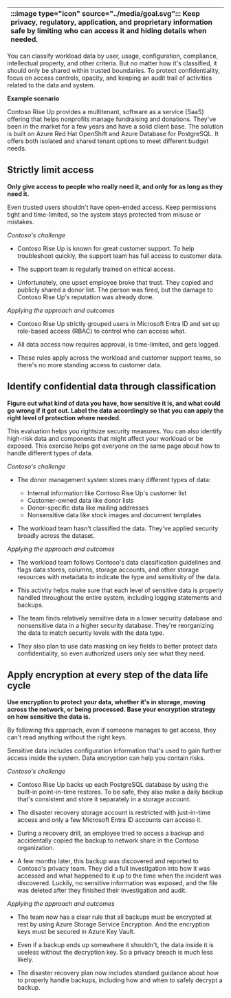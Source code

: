 | :::image type="icon" source="../media/goal.svg"::: Keep privacy, regulatory, application, and proprietary information safe by limiting who can access it and hiding details when needed. |
| :----------------------------------------------------------------------------------------------------------------------------- |

You can classify workload data by user, usage, configuration, compliance, intellectual property, and other criteria. But no matter how it's classified, it should only be shared within trusted boundaries. To protect confidentiality, focus on access controls, opacity, and keeping an audit trail of activities related to the data and system.

**Example scenario**

Contoso Rise Up provides a multitenant, software as a service (SaaS) offering that helps nonprofits manage fundraising and donations. They've been in the market for a few years and have a solid client base. The solution is built on Azure Red Hat OpenShift and Azure Database for PostgreSQL. It offers both isolated and shared tenant options to meet different budget needs. 

## Strictly limit access

**Only give access to people who really need it, and only for as long as they need it.**

Even trusted users shouldn't have open-ended access. Keep permissions tight and time-limited, so the system stays protected from misuse or mistakes.

*Contoso's challenge*

- Contoso Rise Up is known for great customer support. To help troubleshoot quickly, the support team has full access to customer data.

- The support team is regularly trained on ethical access.
- Unfortunately, one upset employee broke that trust. They copied and publicly shared a donor list. The person was fired, but the damage to Contoso Rise Up's reputation was already done.

*Applying the approach and outcomes*

- Contoso Rise Up strictly grouped users in Microsoft Entra ID and set up role-based access (RBAC) to control who can access what.

- All data access now requires approval, is time-limited, and gets logged.
- These rules apply across the workload and customer support teams, so there's no more standing access to customer data.

## Identify confidential data through classification

**Figure out what kind of data you have, how sensitive it is, and what could go wrong if it got out. Label the data accordingly so that you can apply the right level of protection where needed.**

This evaluation helps you rightsize security measures. You can also identify high-risk data and components that might affect your workload or be exposed. This exercise helps get everyone on the same page about how to handle different types of data.

*Contoso's challenge*

- The donor management system stores many different types of data:
  - Internal information like Contoso Rise Up's customer list
  - Customer-owned data like donor lists
  - Donor-specific data like mailing addresses
  - Nonsensitive data like stock images and document templates

- The workload team hasn't classified the data. They've applied security broadly across the dataset.

*Applying the approach and outcomes*

- The workload team follows Contoso's data classification guidelines and flags data stores, columns, storage accounts, and other storage resources with metadata to indicate the type and sensitivity of the data.

- This activity helps make sure that each level of sensitive data is properly handled throughout the entire system, including logging statements and backups.
- The team finds relatively sensitive data in a lower security database and nonsensitive data in a higher security database. They're reorganizing the data to match security levels with the data type.
- They also plan to use data masking on key fields to better protect data confidentiality, so even authorized users only see what they need.

## Apply encryption at every step of the data life cycle

**Use encryption to protect your data, whether it's in storage, moving across the network, or being processed. Base your encryption strategy on how sensitive the data is.**

By following this approach, even if someone manages to get access, they can't read anything without the right keys.

Sensitive data includes configuration information that's used to gain further access inside the system. Data encryption can help you contain risks.

*Contoso's challenge*

- Contoso Rise Up backs up each PostgreSQL database by using the built-in point-in-time restores. To be safe, they also make a daily backup that's consistent and store it separately in a storage account.

- The disaster recovery storage account is restricted with just-in-time access and only a few Microsoft Entra ID accounts can access it.
- During a recovery drill, an employee tried to access a backup and accidentally copied the backup to network share in the Contoso organization.
- A few months later, this backup was discovered and reported to Contoso's privacy team. They did a full investigation into how it was accessed and what happened to it up to the time when the incident was discovered. Luckily, no sensitive information was exposed, and the file was deleted after they finished their investigation and audit.

*Applying the approach and outcomes*

- The team now has a clear rule that all backups must be encrypted at rest by using Azure Storage Service Encryption. And the encryption keys must be secured in Azure Key Vault.

- Even if a backup ends up somewhere it shouldn't, the data inside it is useless without the decryption key. So a privacy breach is much less likely.
- The disaster recovery plan now includes standard guidance about how to properly handle backups, including how and when to safely decrypt a backup.
